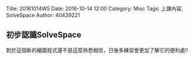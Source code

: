 Title: 20161014W5
Date: 2016-10-14 12:00
Category: Misc
Tags: 上課內容, SolveSpace
Author: 40439221
<h2>初步認識SolveSpace</h2>
<!-- PELICAN_END_SUMMARY -->

對於這個新的繪圖程式還不是這麼熟悉相信，日後多練習會更加了解它的便利處!!